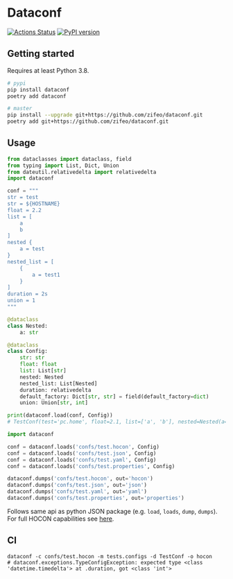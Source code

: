 # Dataconf

[![Actions Status](https://github.com/zifeo/dataconf/workflows/CI/badge.svg)](https://github.com/zifeo/dataconf/actions)
[![PyPI version](https://badge.fury.io/py/dataconf.svg)](https://badge.fury.io/py/dataconf)

## Getting started

Requires at least Python 3.8.

```bash
# pypi
pip install dataconf
poetry add dataconf

# master
pip install --upgrade git+https://github.com/zifeo/dataconf.git
poetry add git+https://github.com/zifeo/dataconf.git
```

## Usage

```python
from dataclasses import dataclass, field
from typing import List, Dict, Union
from dateutil.relativedelta import relativedelta
import dataconf

conf = """
str = test
str = ${HOSTNAME}
float = 2.2
list = [
    a
    b
]
nested {
    a = test
}
nested_list = [
    {
        a = test1
    }
]
duration = 2s
union = 1
"""

@dataclass
class Nested:
    a: str

@dataclass
class Config:
    str: str
    float: float
    list: List[str]
    nested: Nested
    nested_list: List[Nested]
    duration: relativedelta
    default_factory: Dict[str, str] = field(default_factory=dict)
    union: Union[str, int]

print(dataconf.load(conf, Config))
# TestConf(test='pc.home', float=2.1, list=['a', 'b'], nested=Nested(a='test'), nested_list=[Nested(a='test1')], duration=datetime.timedelta(seconds=2), default_factory={}, union=1)
```

```python
import dataconf

conf = dataconf.loads('confs/test.hocon', Config)
conf = dataconf.loads('confs/test.json', Config)
conf = dataconf.loads('confs/test.yaml', Config)
conf = dataconf.loads('confs/test.properties', Config)

dataconf.dumps('confs/test.hocon', out='hocon')
dataconf.dumps('confs/test.json', out='json')
dataconf.dumps('confs/test.yaml', out='yaml')
dataconf.dumps('confs/test.properties', out='properties')
```

Follows same api as python JSON package (e.g. `load`, `loads`, `dump`, `dumps`). 
For full HOCON capabilities see [here](https://github.com/chimpler/pyhocon/#example-of-hocon-file).

## CI

```shell
dataconf -c confs/test.hocon -m tests.configs -d TestConf -o hocon
# dataconf.exceptions.TypeConfigException: expected type <class 'datetime.timedelta'> at .duration, got <class 'int'>
```
